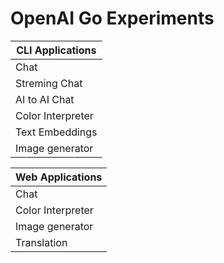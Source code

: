 # OpenAI Go Experiments

| CLI Applications |
|-|
| Chat              |
| Streming Chat     |
| AI to AI Chat     |
| Color Interpreter |
| Text Embeddings   |
| Image generator   |

| Web Applications |
|-|
| Chat              |
| Color Interpreter |
| Image generator   |
| Translation       |
